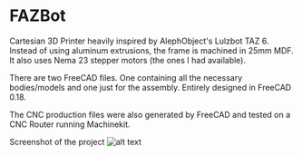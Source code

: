 # FAZBot
Cartesian 3D Printer heavily inspired by AlephObject's Lulzbot TAZ 6.
Instead of using aluminum extrusions, the frame is machined in 25mm MDF. It also uses Nema 23 stepper motors (the ones I had available). 

There are two FreeCAD files. One containing all the necessary bodies/models and one just for the assembly.
Entirely designed in FreeCAD 0.18.

The CNC production files were also generated by FreeCAD and tested on a CNC Router running Machinekit. 


Screenshot of the project
![alt text](https://raw.githubusercontent.com/fcorrea/FAZBot/master/Screenshot%20from%202018-10-17%2000-27-33.png)
